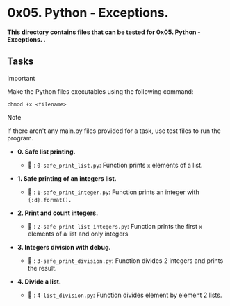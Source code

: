 # 0x05. Python - Exceptions.

**This directory contains files that can be tested for 0x05. Python - Exceptions. .**

## Tasks

> [!IMPORTANT]
> Make the Python files executables using the following command:

`chmod +x <filename>`

> [!NOTE]
> If there aren't any main.py files provided for a task, use test files to run the program.


- **0. Safe list printing.**

   - :file_folder: : `0-safe_print_list.py`: Function prints `x` elements of a list.

- **1. Safe printing of an integers list.**

   - :file_folder: : `1-safe_print_integer.py`: Function prints an integer with `{:d}.format().`

- **2. Print and count integers.**

   - :file_folder: : `2-safe_print_list_integers.py`: Function prints the first `x` elements of a list and only integers

- **3. Integers division with debug.**

   - :file_folder: : `3-safe_print_division.py`: Function divides 2 integers and prints the result.

- **4. Divide a list.**

   - :file_folder: : `4-list_division.py`: Function divides element by element 2 lists.
